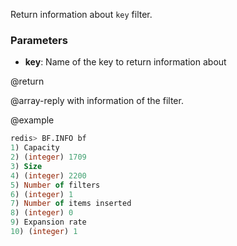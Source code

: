 Return information about `key` filter.

### Parameters

* **key**: Name of the key to return information about

@return

@array-reply with information of the filter.

@example

```sql
redis> BF.INFO bf
1) Capacity
2) (integer) 1709
3) Size
4) (integer) 2200
5) Number of filters
6) (integer) 1
7) Number of items inserted
8) (integer) 0
9) Expansion rate
10) (integer) 1
```
